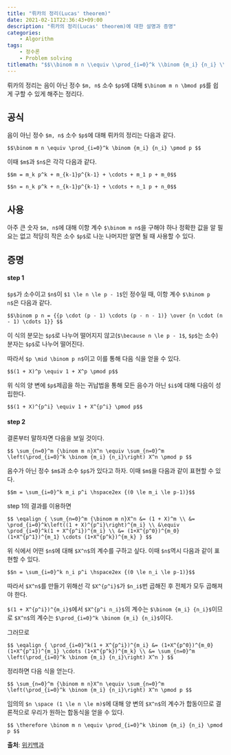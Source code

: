 ```yaml
---
title: "뤼카의 정리(Lucas' theorem)"
date: 2021-02-11T22:36:43+09:00
description: "뤼카의 정리(Lucas' theorem)에 대한 설명과 증명"
categories:
    - Algorithm
tags:
    - 정수론
    - Problem solving
titlemath: "$$\\binom m n \\equiv \\prod_{i=0}^k \\binom {m_i} {n_i} \\pmod p $$"
---
```


뤼카의 정리는 음이 아닌 정수 `$m, n$` 소수 `$p$`에 대해 `$\binom m n \bmod p$`를 쉽게 구할 수 있게 해주는 정리다.

<!--more-->

## 공식

음이 아닌 정수 `$m, n$` 소수 `$p$`에 대해 뤼카의 정리는 다음과 같다.

`$$\binom m n \equiv \prod_{i=0}^k \binom {m_i} {n_i} \pmod p $$`

이때 `$m$`과 `$n$`은 각각 다음과 같다.

`$$m = m_k p^k + m_{k-1}p^{k-1} + \cdots + m_1 p + m_0$$`

`$$n = n_k p^k + n_{k-1}p^{k-1} + \cdots + n_1 p + n_0$$`

## 사용

아주 큰 숫자 `$m, n$`에 대해 이항 계수 `$\binom m n$`을 구해야 하나 정확한 값을 알 필요는 없고 적당히 작은 소수 `$p$`로 나눈 나머지만 알면 될 때 사용할 수 있다.

## 증명

#### step 1

`$p$`가 소수이고 `$n$`이 `$1 \le n \le p - 1$`인 정수일 때, 이항 계수 `$\binom p n$`은 다음과 같다.

`$$\binom p n = {{p \cdot (p - 1) \cdots (p - n - 1)} \over {n \cdot (n - 1) \cdots 1}} $$`

이 식의 분모는 `$p$`로 나누어 떨어지지 않고(`$\because n \le p - 1$`, `$p$`는 소수) 분자는 `$p$`로 나누어 떨어진다.

따라서 `$p \mid \binom p n$`이고 이를 통해 다음 식을 얻을 수 있다.

`$$(1 + X)^p \equiv 1 + X^p \pmod p$$`

위 식의 양 변에 `$p$`제곱을 하는 귀납법을 통해 모든 음수가 아닌 `$i$`에 대해 다음이 성립한다.

`$$(1 + X)^{p^i} \equiv 1 + X^{p^i} \pmod p$$`

#### step 2

결론부터 말하자면 다음을 보일 것이다.

`$$
\sum_{n=0}^m {\binom m n}X^n \equiv \sum_{n=0}^m \left(\prod_{i=0}^k \binom {m_i} {n_i}\right) X^n \pmod p
$$`

음수가 아닌 정수 `$m$`과 소수 `$p$`가 있다고 하자. 이때 `$m$`을 다음과 같이 표현할 수 있다.

`$$m = \sum_{i=0}^k m_i p^i \hspace2ex {(0 \le m_i \le p-1)}$$`

step 1의 결과를 이용하면

`$$
\eqalign {
\sum_{n=0}^m {\binom m n}X^n &= (1 + X)^m \\
    &= \prod_{i=0}^k\left((1 + X)^{p^i}\right)^{m_i} \\
    &\equiv \prod_{i=0}^k(1 + X^{p^i})^{m_i} \\
    &= (1+X^{p^0})^{m_0} (1+X^{p^1})^{m_1} \cdots (1+X^{p^k})^{m_k}
}
$$`

위 식에서 어떤 `$n$`에 대해 `$X^n$`의 계수를 구하고 싶다. 이때 `$n$`역시 다음과 같이 표현할 수 있다.

`$$n = \sum_{i=0}^k n_i p^i \hspace2ex {(0 \le n_i \le p-1)}$$`

따라서 `$X^n$`를 만들기 위해선 각 `$X^{p^i}$`가 `$n_i$`번 곱해진 후 전체가 모두 곱해져야 한다.

`$(1 + X^{p^i})^{m_i}$`에서 `$X^{p^i n_i}$`의 계수는 `$\binom {m_i} {n_i}$`이므로 `$X^n$`의 계수는 `$\prod_{i=0}^k \binom {m_i} {n_i}$`이다.

그러므로

`$$
\eqalign {
\prod_{i=0}^k(1 + X^{p^i})^{m_i}
    &= (1+X^{p^0})^{m_0} (1+X^{p^1})^{m_1} \cdots (1+X^{p^k})^{m_k} \\
    &= \sum_{n=0}^m \left(\prod_{i=0}^k \binom {m_i} {n_i}\right) X^n
}
$$`

정리하면 다음 식을 얻는다.

`$$
\sum_{n=0}^m {\binom m n}X^n \equiv \sum_{n=0}^m \left(\prod_{i=0}^k \binom {m_i} {n_i}\right) X^n \pmod p
$$`

임의의 `$n \space (1 \le n \le m)$`에 대해 양 변의 `$X^n$`의 계수가 합동이므로 결론적으로 우리가 원하는 합동식을 얻을 수 있다.

`$$ \therefore \binom m n \equiv \prod_{i=0}^k \binom {m_i} {n_i} \pmod p $$`

**출처**: [위키백과](https://en.wikipedia.org/wiki/Lucas%27s_theorem)